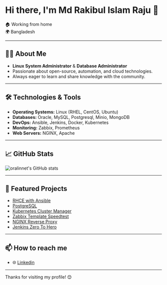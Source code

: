 # Hi there, I'm Md Rakibul Islam Raju 👋

🏠 Working from home  
🌍 Bangladesh

---

## 👨‍💻 About Me

- **Linux System Administrator** & **Database Administrator**
- Passionate about open-source, automation, and cloud technologies.
- Always eager to learn and share knowledge with the community.

---

## 🛠️ Technologies & Tools

- **Operating Systems:** Linux (RHEL, CentOS, Ubuntu)
- **Databases:** Oracle, MySQL, Postgresql, Minio, MongoDB 
- **DevOps:** Ansible, Jenkins, Docker, Kubernetes
- **Monitoring:** Zabbix, Prometheus
- **Web Servers:** NGINX, Apache

---

## 📈 GitHub Stats

![oralinnet's GitHub stats](https://github-readme-stats.vercel.app/api?username=oralinnet&show_icons=true&theme=radical)

---

## 📂 Featured Projects

- [RHCE with Ansible](https://github.com/oralinnet/RHCE)
- [PostgreSQL](https://github.com/oralinnet/PostgreSQL)
- [Kubernetes Cluster Manager](https://github.com/oralinnet/kubernetes)
- [Zabbix Template Speedtest](https://github.com/oralinnet/zabbix-template-speedtest)
- [NGINX Reverse Proxy](https://github.com/oralinnet/nginx-reverse-proxy)
- [Jenkins Zero To Hero](https://github.com/oralinnet/Jenkins-Zero-To-Hero)

---

## 📫 How to reach me

- 🌐 [Linkedin]([https://oralin.net](https://www.linkedin.com/in/md-rakibul-islam-raju-8202906a/))

---

Thanks for visiting my profile! 😊
